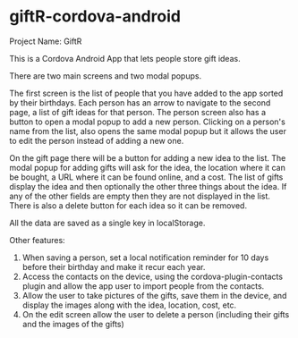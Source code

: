 # giftR-cordova-android

Project Name: GiftR

This is a Cordova Android App that lets people store gift ideas.

There are two main screens and two modal popups. 

The first screen is the list of people that you have added to the app sorted by their birthdays. Each person has an arrow to navigate to the second page, a list of gift ideas for that person. The person screen also has a button to open a modal popup to add a new person. Clicking on a person's name from the list, also opens the same modal popup but it allows the user to edit the person instead of adding a new one.

On the gift page there will be a button for adding a new idea to the list. The modal popup for adding gifts will ask for the idea, the location where it can be bought, a URL where it can be found online, and a cost. The list of gifts display the idea and then optionally the other three things about the idea. If any of the other fields are empty then they are not displayed in the list. There is also a delete button for each idea so it can be removed.

All the data are saved as a single key in localStorage.

Other features:

1. When saving a person, set a local notification reminder for 10 days before their birthday and make it recur each year.
2. Access the contacts on the device, using the cordova-plugin-contacts plugin and allow the app user to import people from the contacts.
3. Allow the user to take pictures of the gifts, save them in the device, and display the images along with the idea, location, cost, etc.
4. On the edit screen allow the user to delete a person (including their gifts and the images of the gifts) 

